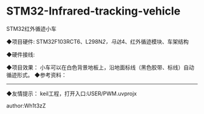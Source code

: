# STM32-Infrared-tracking-vehicle
STM32红外循迹小车

◆项目硬件:
	STM32F103RCT6、L298N*2，马达*4、红外循迹模块、车架结构

◆硬件接线:
	
◆项目效果：
	小车可以在白色背景地板上，沿地面标线（黑色胶带、标线）自动循迹形式。
◆参考资料：
   		   
-------------------------------------------------------------------------------------------

◆友情提示：
	keil工程，打开入口:USER/PWM.uvprojx
 

author:Wh1t3zZ

